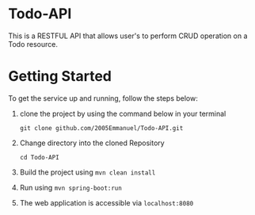 # Todo-API
This is a RESTFUL API that allows user's to perform CRUD operation on a Todo resource.

# Getting Started
  To get the service up and running, follow the steps below:

   1. clone the project by using the command
      below in your terminal
    
       ```git clone github.com/2005Emmanuel/Todo-API.git          ```
    
   2. Change directory into the cloned Repository
   
       ```cd Todo-API```
    
   3. Build the project using  ```mvn clean install```

   4. Run using ```mvn spring-boot:run```

   5. The web application is accessible via ```localhost:8080``` 
